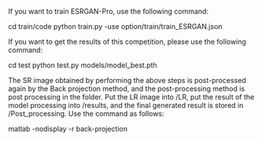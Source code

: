 If you want to train ESRGAN-Pro, use the following command:

cd train/code
python train.py -use option/train/train_ESRGAN.json

If you want to get the results of this competition, 
please use the following command:

cd test
python test.py models/model_best.pth



The SR image obtained by performing the above steps is post-processed again by the Back projection method, 
and the post-processing method is post processing in the folder. 
Put the LR image into /LR, 
put the result of the model processing into /results, 
and the final generated result is stored in /Post_processing. 
Use the command as follows:

matlab -nodisplay -r back-projection
